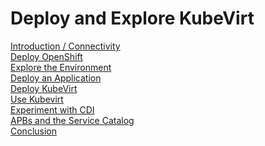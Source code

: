 # Deploy and Explore KubeVirt

<!-- ([Lab Overview](labs/lab0/lab0.md)\) -->
[Introduction / Connectivity](labs/lab1/lab1.md)\
[Deploy OpenShift](labs/lab2/lab2.md)\
[Explore the Environment](labs/lab3/lab3.md)\
[Deploy an Application](labs/lab4/lab4.md)\
[Deploy KubeVirt](labs/lab5/lab5.md)\
[Use Kubevirt](labs/lab6/lab6.md)\
[Experiment with CDI](labs/lab7/lab7.md)\
[APBs and the Service Catalog](labs/lab8/lab8.md)\
[Conclusion](labs/lab9/lab9.md)
